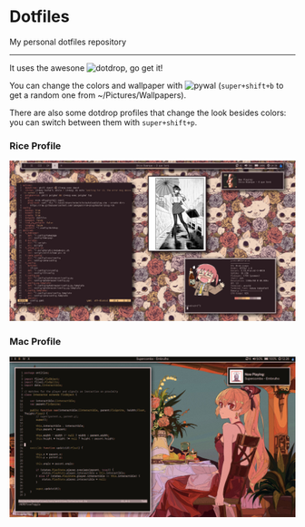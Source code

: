 # Dotfiles

My personal dotfiles repository

------------------

It uses the awesone ![dotdrop](https://github.com/deadc0de6/dotdrop), go get it!

You can change the colors and wallpaper with ![pywal](https://github.com/dylanaraps/pywal) (```super+shift+b``` to get a random one from ~/Pictures/Wallpapers).

There are also some dotdrop profiles that change the look besides colors: you can switch between them with ```super+shift+p```.

### Rice Profile
![Rice Desktop](Screenshots/rice_desktop.png)

### Mac Profile
![Mac Desktop](Screenshots/mac_desktop.png)
